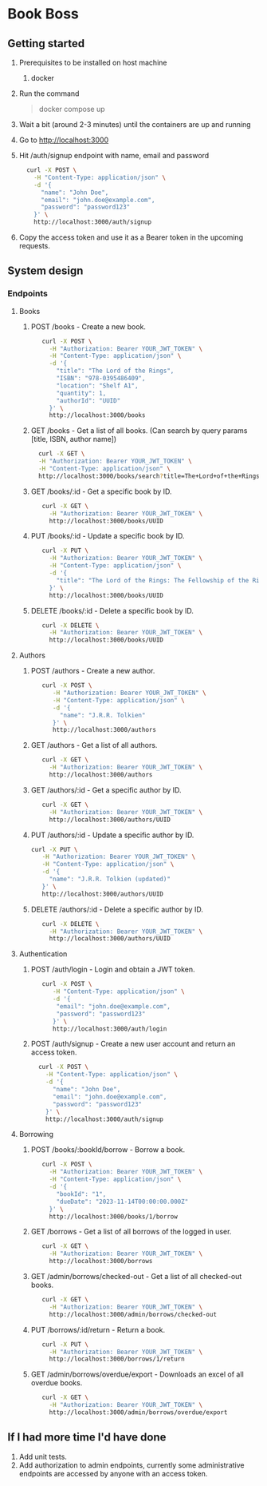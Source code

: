 # Book Boss

## Getting started

1. Prerequisites to be installed on host machine
   1. docker
2. Run the command

     > docker compose up

3. Wait a bit (around 2-3 minutes) until the containers are up and running
4. Go to [http://localhost:3000](http://localhost:3000)
5. Hit /auth/signup endpoint with name, email and password

    ```sh
      curl -X POST \
        -H "Content-Type: application/json" \
        -d '{
          "name": "John Doe",
          "email": "john.doe@example.com",
          "password": "password123"
        }' \
        http://localhost:3000/auth/signup
    ```

6. Copy the access token and use it as a Bearer token in the upcoming requests.

## System design

### Endpoints

1. Books

    1. POST /books - Create a new book.

         ```sh
            curl -X POST \
              -H "Authorization: Bearer YOUR_JWT_TOKEN" \
              -H "Content-Type: application/json" \
              -d '{
                "title": "The Lord of the Rings",
                "ISBN": "978-0395486409",
                "location": "Shelf A1",
                "quantity": 1,
                "authorId": "UUID"
              }' \
              http://localhost:3000/books         
         ```

    2. GET /books - Get a list of all books. (Can search by query params [title, ISBN, author name])

       ```sh
         curl -X GET \
         -H "Authorization: Bearer YOUR_JWT_TOKEN" \
         -H "Content-Type: application/json" \
         http://localhost:3000/books/search?title=The+Lord+of+the+Rings
       ```

    3. GET /books/:id - Get a specific book by ID.

         ```sh
            curl -X GET \
              -H "Authorization: Bearer YOUR_JWT_TOKEN" \
              http://localhost:3000/books/UUID
         ```

    4. PUT /books/:id - Update a specific book by ID.

         ```sh
            curl -X PUT \
              -H "Authorization: Bearer YOUR_JWT_TOKEN" \
              -H "Content-Type: application/json" \
              -d '{
                "title": "The Lord of the Rings: The Fellowship of the Ring"
              }' \
              http://localhost:3000/books/UUID
         ```

    5. DELETE /books/:id - Delete a specific book by ID.

         ```sh
            curl -X DELETE \
              -H "Authorization: Bearer YOUR_JWT_TOKEN" \
              http://localhost:3000/books/UUID
         ```

2. Authors
   1. POST /authors - Create a new author.

      ```sh
         curl -X POST \
            -H "Authorization: Bearer YOUR_JWT_TOKEN" \
            -H "Content-Type: application/json" \
            -d '{
              "name": "J.R.R. Tolkien"
            }' \
            http://localhost:3000/authors
      ```

   2. GET /authors - Get a list of all authors.

      ```sh
         curl -X GET \
           -H "Authorization: Bearer YOUR_JWT_TOKEN" \
           http://localhost:3000/authors
      ```

   3. GET /authors/:id - Get a specific author by ID.

      ```sh
         curl -X GET \
           -H "Authorization: Bearer YOUR_JWT_TOKEN" \
           http://localhost:3000/authors/UUID
      ```

   4. PUT /authors/:id - Update a specific author by ID.

      ```sh
      curl -X PUT \
         -H "Authorization: Bearer YOUR_JWT_TOKEN" \
         -H "Content-Type: application/json" \
         -d '{
           "name": "J.R.R. Tolkien (updated)"
         }' \
         http://localhost:3000/authors/UUID
      ```

   5. DELETE /authors/:id - Delete a specific author by ID.

      ```sh
         curl -X DELETE \
           -H "Authorization: Bearer YOUR_JWT_TOKEN" \
           http://localhost:3000/authors/UUID
      ```

3. Authentication
    1. POST /auth/login - Login and obtain a JWT token.

         ```sh
            curl -X POST \
               -H "Content-Type: application/json" \
               -d '{
                "email": "john.doe@example.com",
                "password": "password123"
               }' \
               http://localhost:3000/auth/login
         ```

    2. POST /auth/signup - Create a new user account and return an access token.

       ```sh
         curl -X POST \
           -H "Content-Type: application/json" \
           -d '{
             "name": "John Doe",
             "email": "john.doe@example.com",
             "password": "password123"
           }' \
           http://localhost:3000/auth/signup
       ```

4. Borrowing

   1. POST /books/:bookId/borrow - Borrow a book.

         ```sh
            curl -X POST \
              -H "Authorization: Bearer YOUR_JWT_TOKEN" \
              -H "Content-Type: application/json" \
              -d '{
                "bookId": "1",
                "dueDate": "2023-11-14T00:00:00.000Z"
              }' \
              http://localhost:3000/books/1/borrow
         ```

   2. GET /borrows - Get a list of all borrows of the logged in user.

      ```sh
         curl -X GET \
           -H "Authorization: Bearer YOUR_JWT_TOKEN" \
           http://localhost:3000/borrows
      ```

   3. GET /admin/borrows/checked-out - Get a list of all checked-out books.

      ```sh
         curl -X GET \
           -H "Authorization: Bearer YOUR_JWT_TOKEN" \
           http://localhost:3000/admin/borrows/checked-out
      ```

   4. PUT /borrows/:id/return - Return a book.

      ```sh
         curl -X PUT \
           -H "Authorization: Bearer YOUR_JWT_TOKEN" \
           http://localhost:3000/borrows/1/return
      ```

   5. GET /admin/borrows/overdue/export - Downloads an excel of all overdue books.

      ```sh
         curl -X GET \
           -H "Authorization: Bearer YOUR_JWT_TOKEN" \
           http://localhost:3000/admin/borrows/overdue/export
      ```

## If I had more time I'd have done

1. Add unit tests.
2. Add authorization to admin endpoints, currently some administrative endpoints are accessed by anyone with an access token.
